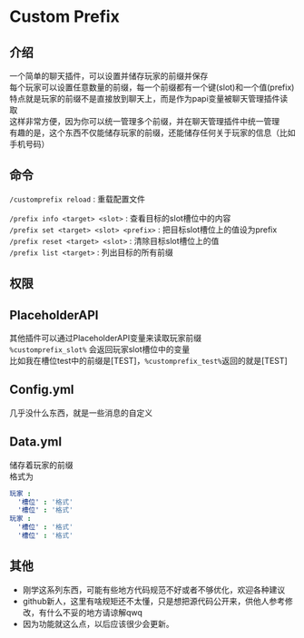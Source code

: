 # Custom Prefix
## 介绍
一个简单的聊天插件，可以设置并储存玩家的前缀并保存<br>
每个玩家可以设置任意数量的前缀，每一个前缀都有一个键(slot)和一个值(prefix)<br>
特点就是玩家的前缀不是直接放到聊天上，而是作为papi变量被聊天管理插件读取<br>
这样非常方便，因为你可以统一管理多个前缀，并在聊天管理插件中统一管理<br>
有趣的是，这个东西不仅能储存玩家的前缀，还能储存任何关于玩家的信息（比如手机号码）<br>

## 命令
`/customprefix reload` : 重载配置文件

`/prefix info <target> <slot>` : 查看目标的slot槽位中的内容<br>
`/prefix set <target> <slot> <prefix>` : 把目标slot槽位上的值设为prefix<br>
`/prefix reset <target> <slot>` : 清除目标slot槽位上的值<br>
`/prefix list <target>` : 列出目标的所有前缀<br>

## 权限

## PlaceholderAPI
其他插件可以通过PlaceholderAPI变量来读取玩家前缀<br>
`%customprefix_slot%` 会返回玩家slot槽位中的变量<br>
比如我在槽位test中的前缀是[TEST]，`%customprefix_test%`返回的就是[TEST]<br>

## Config.yml
几乎没什么东西，就是一些消息的自定义<br>

## Data.yml
储存着玩家的前缀<br>
格式为<br>
```yaml
玩家 :
  '槽位' : '格式'
  '槽位' : '格式'
玩家 :
  '槽位' : '格式'
  '槽位' : '格式'
```
## 其他
- 刚学这系列东西，可能有些地方代码规范不好或者不够优化，欢迎各种建议
- github新人，这里有啥规矩还不太懂，只是想把源代码公开来，供他人参考修改，有什么不妥的地方请谅解qwq
- 因为功能就这么点，以后应该很少会更新。
